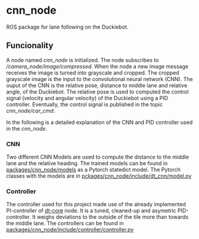 # cnn_node

ROS package for lane following on the Duckiebot. 

## Funcionality
A node named _cnn_node_ is initialized. The node subscribes to _/camera_node/image/compressed_. When the node a new image message receives the image is turned into grayscale and cropped. The cropped grayscale image is the input to the convolutional neural network (CNN). The ouput of the CNN is the relative pose, distance to middle lane and relative angle, of the Duckiebot. The relative pose is used to computed the control signal (velocity and angular velocity) of the Duckiebot using a PID controller. Eventually, the control signal is published in the topic _cnn_node/car_cmd_.

In the following is a detailed explanation of the CNN and PID controller used in the _cnn_node_.

### CNN
Two different CNN Models are used to compute the distance to the middle lane and the relative heading. The trained models can be found in [packages/cnn_node/models](packages/cnn_node/models) as a Pytorch statedict model. The Pytorch classes with the models are in [pckages/cnn_node/include/dt_cnn/model.py](packages/cnn_node/include/dt_cnn/model.py)



### Controller
The controller used for this project made use of the already implemented PI-controller of [dt-core](https://github.com/duckietown/dt-core/tree/daffy/packages/lane_control) node. It is a tuned, cleaned-up and asymetric PID-controller. It weighs deviations to the outside of the tile more than towards the middle lane.
The controllers can be found in [packages/cnn_node/include/controller/controller.py](packages/cnn_node/include/controller/controller.py)
